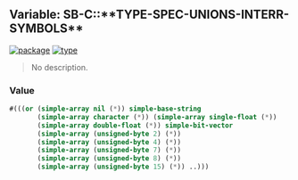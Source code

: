 ## Variable: SB-C::\*\*TYPE-SPEC-UNIONS-INTERR-SYMBOLS\*\*
[![package](https://img.shields.io/badge/Package-SB--C-5f9ea0.svg?style=social&colorA=999999)](../) [![type](https://img.shields.io/badge/Type-Variable-5f9ea0.svg?style=social&colorA=999999)](../#variable) 

> No description.

### Value
```cl
#(((or (simple-array nil (*)) simple-base-string
       (simple-array character (*)) (simple-array single-float (*))
       (simple-array double-float (*)) simple-bit-vector
       (simple-array (unsigned-byte 2) (*))
       (simple-array (unsigned-byte 4) (*))
       (simple-array (unsigned-byte 7) (*))
       (simple-array (unsigned-byte 8) (*))
       (simple-array (unsigned-byte 15) (*)) ..)))
```

